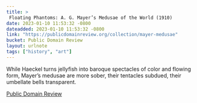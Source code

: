 ```yaml
---
title: > 
 Floating Phantoms: A. G. Mayer’s Medusae of the World (1910)
date: 2023-01-10 11:53:32 -0800
dateadded: 2023-01-10 11:53:32 -0800
link: "https://publicdomainreview.org/collection/mayer-medusae"
bucket: Public Domain Review
layout: urlnote
tags: ["history", "art"]
--- 
```

While Haeckel turns jellyfish into baroque spectacles of color and flowing form, Mayer’s medusae are more sober, their tentacles subdued, their umbellate bells transparent.
 <!-- end excerpt --> 
<div class='bucket'><a class='internal-link' href='/buckets/public-domain-review'>Public Domain Review</a></div> 
